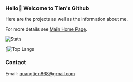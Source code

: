 ### Hello👋 Welcome to Tien's Github 

Here are the projects as well as the information about me.


For more details see [Main Home Page](https://qtsho.github.io/tientran.github.io/).


![Stats]()

[![Top Langs]()

### Contact

Email: quangtien868@gmail.com

